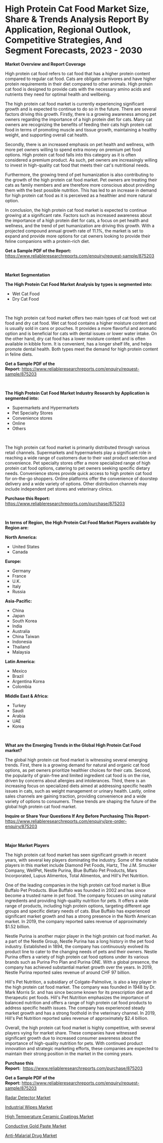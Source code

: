 <p><h1>High Protein Cat Food Market Size, Share & Trends Analysis Report By Application, Regional Outlook, Competitive Strategies, And Segment Forecasts, 2023 - 2030</h1></p><p><strong>Market Overview and Report Coverage</strong></p>
<p><p>High protein cat food refers to cat food that has a higher protein content compared to regular cat food. Cats are obligate carnivores and have higher protein requirements in their diet compared to other animals. High protein cat food is designed to provide cats with the necessary amino acids and nutrients they need for optimal health and wellbeing.</p><p>The high protein cat food market is currently experiencing significant growth and is expected to continue to do so in the future. There are several factors driving this growth. Firstly, there is a growing awareness among pet owners regarding the importance of a high protein diet for cats. Many cat owners are recognizing the benefits of feeding their cats high protein cat food in terms of promoting muscle and tissue growth, maintaining a healthy weight, and supporting overall cat health.</p><p>Secondly, there is an increased emphasis on pet health and wellness, with more pet owners willing to spend extra money on premium pet food options. High protein cat food falls into this category as it is often considered a premium product. As such, pet owners are increasingly willing to invest in high-quality cat food that meets their cat's nutritional needs.</p><p>Furthermore, the growing trend of pet humanization is also contributing to the growth of the high protein cat food market. Pet owners are treating their cats as family members and are therefore more conscious about providing them with the best possible nutrition. This has led to an increase in demand for high protein cat food as it is perceived as a healthier and more natural option.</p><p>In conclusion, the high protein cat food market is expected to continue growing at a significant rate. Factors such as increased awareness about the importance of a high protein diet for cats, a focus on pet health and wellness, and the trend of pet humanization are driving this growth. With a projected compound annual growth rate of 11.1%, the market is set to expand and provide more options for cat owners looking to provide their feline companions with a protein-rich diet.</p></p>
<p><strong>Get a Sample PDF of the Report:</strong> <a href="https://www.reliableresearchreports.com/enquiry/request-sample/875203">https://www.reliableresearchreports.com/enquiry/request-sample/875203</a></p>
<p>&nbsp;</p>
<p><strong>Market Segmentation</strong></p>
<p><strong>The High Protein Cat Food Market Analysis by types is segmented into:</strong></p>
<p><ul><li>Wet Cat Food</li><li>Dry Cat Food</li></ul></p>
<p>&nbsp;</p>
<p><p>The high protein cat food market offers two main types of cat food: wet cat food and dry cat food. Wet cat food contains a higher moisture content and is usually sold in cans or pouches. It provides a more flavorful and aromatic option and is beneficial for cats with dental issues or lower water intake. On the other hand, dry cat food has a lower moisture content and is often available in kibble form. It is convenient, has a longer shelf life, and helps promote dental health. Both types meet the demand for high protein content in feline diets.</p></p>
<p><strong>Get a Sample PDF of the Report:</strong>&nbsp;<a href="https://www.reliableresearchreports.com/enquiry/request-sample/875203">https://www.reliableresearchreports.com/enquiry/request-sample/875203</a></p>
<p>&nbsp;</p>
<p><strong>The High Protein Cat Food Market Industry Research by Application is segmented into:</strong></p>
<p><ul><li>Supermarkets and Hypermarkets</li><li>Pet Specialty Stores</li><li>Convenience stores</li><li>Online</li><li>Others</li></ul></p>
<p>&nbsp;</p>
<p><p>The high protein cat food market is primarily distributed through various retail channels. Supermarkets and hypermarkets play a significant role in reaching a wide range of customers due to their vast product selection and convenience. Pet specialty stores offer a more specialized range of high protein cat food options, catering to pet owners seeking specific dietary needs. Convenience stores provide quick access to high protein cat food for on-the-go shoppers. Online platforms offer the convenience of doorstep delivery and a wide variety of options. Other distribution channels may include independent pet stores and veterinary clinics.</p></p>
<p><strong>Purchase this Report:</strong>&nbsp; <a href="https://www.reliableresearchreports.com/purchase/875203">https://www.reliableresearchreports.com/purchase/875203</a></p>
<p>&nbsp;</p>
<p><strong>In terms of Region, the High Protein Cat Food Market Players available by Region are:</strong></p>
<p>
    <p> <strong> North America: </strong>
        <ul>
            <li>United States</li>
            <li>Canada</li>
        </ul>
        </p> 
    <p> <strong> Europe: </strong>
        <ul>
            <li>Germany</li>
            <li>France</li>
            <li>U.K.</li>
            <li>Italy</li>
            <li>Russia</li>
        </ul>
        </p> 
    <p> <strong> Asia-Pacific: </strong>
        <ul>
            <li>China</li>
            <li>Japan</li>
            <li>South Korea</li>
            <li>India</li>
            <li>Australia</li>
            <li>China Taiwan</li>
            <li>Indonesia</li>
            <li>Thailand</li>
            <li>Malaysia</li>
        </ul>
        </p> 
    <p> <strong> Latin America: </strong>
        <ul>
            <li>Mexico</li>
            <li>Brazil</li>
            <li>Argentina Korea</li>
            <li>Colombia</li>
        </ul>
        </p> 
    <p> <strong> Middle East & Africa: </strong>
        <ul>
            <li>Turkey</li>
            <li>Saudi</li>
            <li>Arabia</li>
            <li>UAE</li>
            <li>Korea</li>
        </ul>
    </p>
    </p>
<p>&nbsp;</p>
<p><strong>What are the Emerging Trends in the Global High Protein Cat Food market?</strong></p>
<p><p>The global high protein cat food market is witnessing several emerging trends. First, there is a growing demand for natural and organic cat food options, as pet owners prioritize healthier choices for their cats. Second, the popularity of grain-free and limited ingredient cat food is on the rise, driven by concerns about allergies and intolerances. Third, there is an increasing focus on specialized diets aimed at addressing specific health issues in cats, such as weight management or urinary health. Lastly, online sales channels are gaining traction, providing convenience and a wide variety of options to consumers. These trends are shaping the future of the global high protein cat food market.</p></p>
<p><strong>Inquire or Share Your Questions If Any Before Purchasing This Report</strong>- <a href="https://www.reliableresearchreports.com/enquiry/pre-order-enquiry/875203">https://www.reliableresearchreports.com/enquiry/pre-order-enquiry/875203</a></p>
<p>&nbsp;</p>
<p><strong>Major Market Players</strong></p>
<p><p>The high protein cat food market has seen significant growth in recent years, with several key players dominating the industry. Some of the notable players in this market include Diamond Pet Foods, Hartz, The J.M. Smucker Company, WellPet, Nestle Purina, Blue Buffalo Pet Products, Mars Incorporated, Lupus Alimentos, Total Alimentos, and Hill's Pet Nutrition.</p><p>One of the leading companies in the high protein cat food market is Blue Buffalo Pet Products. Blue Buffalo was founded in 2002 and has since become a trusted name in pet food. The company focuses on using natural ingredients and providing high-quality nutrition for pets. It offers a wide range of products, including high protein options, targeting different age groups and specific dietary needs of cats. Blue Buffalo has experienced significant market growth and has a strong presence in the North American market. In 2019, the company reported sales revenue of approximately $1.52 billion.</p><p>Nestle Purina is another major player in the high protein cat food market. As a part of the Nestle Group, Nestle Purina has a long history in the pet food industry. Established in 1894, the company has continuously evolved its product line to cater to the changing needs of pets and their owners. Nestle Purina offers a variety of high protein cat food options under its various brands such as Purina Pro Plan and Purina ONE. With a global presence, the company has achieved substantial market growth over the years. In 2019, Nestle Purina reported sales revenue of around CHF 97 billion.</p><p>Hill's Pet Nutrition, a subsidiary of Colgate-Palmolive, is also a key player in the high protein cat food market. The company was founded in 1948 by Dr. Mark Morris Sr. and has since become known for its prescription diet and therapeutic pet foods. Hill's Pet Nutrition emphasizes the importance of balanced nutrition and offers a range of high protein cat food products to address specific health issues. The company has experienced steady market growth and has a strong foothold in the veterinary channel. In 2019, Hill's Pet Nutrition reported sales revenue of approximately $2.4 billion.</p><p>Overall, the high protein cat food market is highly competitive, with several players vying for market share. These companies have witnessed significant growth due to increased consumer awareness about the importance of high-quality nutrition for pets. With continued product innovation and strategic marketing efforts, these companies are expected to maintain their strong position in the market in the coming years.</p></p>
<p><strong>Purchase this Report:</strong>&nbsp;&nbsp;<a href="https://www.reliableresearchreports.com/purchase/875203">https://www.reliableresearchreports.com/purchase/875203</a></p>
<p></p>
<p><strong>Get a Sample PDF of the Report:</strong>&nbsp;<a href="https://www.reliableresearchreports.com/enquiry/request-sample/875203">https://www.reliableresearchreports.com/enquiry/request-sample/875203</a></p>
<p><p><a href="https://www.reportprime.com/radar-detector-r57">Radar Detector Market</a></p><p><a href="https://medium.com/@reyeshowell655/industrial-wipes-market-size-growth-forecast-2023-2030-0a5d1a294f3b">Industrial Wipes Market</a></p><p><a href="https://www.linkedin.com/pulse/high-temperature-ceramic-coatings-market-size-2023-pydac/">High Temperature Ceramic Coatings Market</a></p><p><a href="https://www.linkedin.com/pulse/conductive-gold-paste-market-size-share-amp-trends-analysis-sbtyc/">Conductive Gold Paste Market</a></p><p><a href="https://issuu.com/reportprime-2/docs/anti-malarial-drug-market-size-2030.pptx?fr=xKAE9_zU1NQ">Anti-Malarial Drug Market</a></p></p>